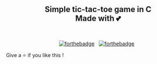 <h2 align="center">
  Simple tic-tac-toe game in C <br/>
  Made with 💕
</h2>
<div align="center">
 

</div>

<br/>

<center>

[![forthebadge](https://forthebadge.com/images/badges/built-with-love.svg)](https://forthebadge.com) &nbsp;
[![forthebadge](https://forthebadge.com/images/badges/open-source.svg)](https://forthebadge.com) &nbsp;

</center>


Give a ⭐ if you like this !
